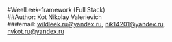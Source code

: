 #WeelLeek-framework (Full Stack)<br>
##Author: Kot Nikolay Valerievich<br>
###email: wildleek.ru@yandex.ru, nik14201@yandex.ru, nvkot.ru@yandex.ru


